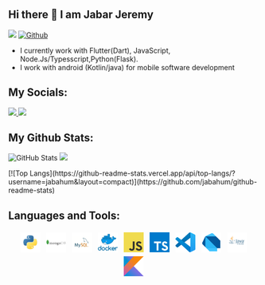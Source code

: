 ## Hi there 👋 I am Jabar Jeremy

![](https://visitor-badge.laobi.icu/badge?page_id=jabahum.jabahum) [![Github](https://img.shields.io/github/followers/jabahum?label=Follow&style=social)](https://github.com/jabahum)

- I currently work with Flutter(Dart), JavaScript, Node.Js/Typesscript,Python(Flask).
- I work with android (Kotlin/java) for mobile software development


## My Socials:
<p>
  <a href="https://www.twitter.com/jaba_hum"><img src="https://img.shields.io/badge/twitter-%231DA1F2.svg?&style=for-the-badge&logo=twitter&logoColor=white" 
height=25>
  </a> <a href="https://www.linkedin.com/in/jeremyjabar/"><img src="https://img.shields.io/badge/linkedin-%230077B5.svg?&style=for-the-badge&logo=linkedin&logoColor=white" height=25></a> 
   
</p>
  
## My Github Stats:
<p>
  <img src="https://github-readme-stats.vercel.app/api?username=jabahum&amp;show_icons=true" alt="GitHub Stats">
  <img src=" https://github-readme-stats.vercel.app/api/top-langs/?username=jabahum&theme=tokyonight">
</p> 
[![Top Langs](https://github-readme-stats.vercel.app/api/top-langs/?username=jabahum&layout=compact)](https://github.com/jabahum/github-readme-stats)



## Languages and Tools:
<p align="center">
<img src="https://raw.githubusercontent.com/github/explore/80688e429a7d4ef2fca1e82350fe8e3517d3494d/topics/python/python.png" alt="Python" height="40" style="vertical-align:top; margin:4px">
  <img src="https://raw.githubusercontent.com/github/explore/80688e429a7d4ef2fca1e82350fe8e3517d3494d/topics/mongodb/mongodb.png" alt="MongoDb" height="40" style="vertical-align:top; margin:4px">
   <img src="https://raw.githubusercontent.com/github/explore/80688e429a7d4ef2fca1e82350fe8e3517d3494d/topics/mysql/mysql.png" alt="MYSQL" height="40" style="vertical-align:top; margin:4px">
  <img src="https://raw.githubusercontent.com/github/explore/80688e429a7d4ef2fca1e82350fe8e3517d3494d/topics/docker/docker.png" alt="Docker" height="40" style="vertical-align:top; margin:4px">
<img src="https://raw.githubusercontent.com/github/explore/80688e429a7d4ef2fca1e82350fe8e3517d3494d/topics/javascript/javascript.png" alt="Javascript" height="40" style="vertical-align:top; margin:4px">
  <img src="https://raw.githubusercontent.com/github/explore/80688e429a7d4ef2fca1e82350fe8e3517d3494d/topics/typescript/typescript.png" alt="Typescript" height="40" style="vertical-align:top; margin:4px">
<img src="https://raw.githubusercontent.com/github/explore/80688e429a7d4ef2fca1e82350fe8e3517d3494d/topics/visual-studio-code/visual-studio-code.png" alt="VS Code" height="40" style="vertical-align:top; margin:4px">
  <img src="https://raw.githubusercontent.com/github/explore/80688e429a7d4ef2fca1e82350fe8e3517d3494d/topics/dart/dart.png" alt="Dart" height="40" style="vertical-align:top; margin:4px">
   <img src="https://raw.githubusercontent.com/github/explore/80688e429a7d4ef2fca1e82350fe8e3517d3494d/topics/java/java.png" alt="Dart" height="40" style="vertical-align:top; margin:4px">
   <img src="https://raw.githubusercontent.com/github/explore/80688e429a7d4ef2fca1e82350fe8e3517d3494d/topics/kotlin/kotlin.png" alt="Dart" height="40" style="vertical-align:top; margin:4px">
</p>
